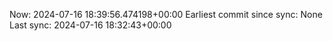 Now: 2024-07-16 18:39:56.474198+00:00 Earliest commit since sync: None Last sync: 2024-07-16 18:32:43+00:00
